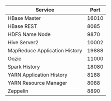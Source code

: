 | Service                       | Port  |
| ----------------------------- | ----- |
| HBase Master                  | 16010 |
| HBase REST                    |  8085 |
| HDFS Name Node                |  9870 |
| Hive Server2                  | 10002 |
| MapReduce Application History | 19888 |
| Oozie                         | 11000 |
| Spark History                 | 18080 |
| YARN Application History      |  8188 |
| YARN Resource Manager         |  8088 |
| Zeppelin                      |  8890 |

